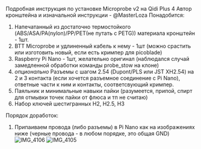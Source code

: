 Подробная инструкция по установке Microprobe v2 на Qidi Plus 4
Автор кронштейна и изначальной инструкции - @MasterLoza
Понадобится: 
1) Напечатанный из достаточно термостойкого (ABS/ASA/PA(nylon)/PP/PET(не путать с PETG)) материала кронштейн - 1шт.
2) BTT Microprobe и удлиненный кабель к нему - 1шт (можно срастить или изготовить новый, если есть кримпер для picoblade)
3) Raspberry Pi Nano - 1шт, желательно оригинал (наблюдался случай замедленной обработки команды probe_stow на клоне)
4) *опционально* Разъемы с шагом 2.54 (Dupont/PLS или JST XH2.54) на 2 и 3 контакта (если хочется разъемное соединение с Pi Nano), ответные части к ним и контакты, соответсвующий кримпер.
5) Паяльник и минимальные навыки пайки (разумеется, припой, спирт для отмывки точек пайки от флюса и тп не считаю)
6) Набор ключей шестигранных H2, H2.5, H3

Порядок доработок:
1) Припаиваем провода (либо разъемы) в Pi Nano как на изображениях ниже (черные провода - в любом порядке, это общая GND)
   ![IMG_4106](https://github.com/user-attachments/assets/240b77a1-c17f-4b56-85a6-da891cefff7f) ![IMG_4105](https://github.com/user-attachments/assets/e667b008-09d4-4b6f-ae91-438100bf8b51)
